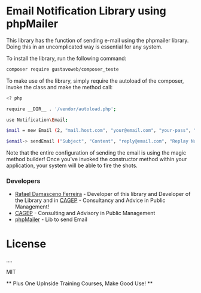 # Email Notification Library using phpMailer

This library has the function of sending e-mail using the phpmailer library. Doing this in an uncomplicated way is essential for any system.

To install the library, run the following command:

```sh
composer require gustavoweb/composer_teste
```

To make use of the library, simply require the autoload of the composer, invoke the class and make the method call:

```sh
<? php

require __DIR__ . '/vendor/autoload.php';

use Notification\Email;

$mail = new Email (2, "mail.host.com", "your@email.com", "your-pass", "smtp secure (tls / ssl)", "port (587)", "from@email.com", "From Name");

$email-> sendEmail ("Subject", "Content", "reply@email.com", "Replay Name", "address@email.com", "Address Name");
```

Note that the entire configuration of sending the email is using the magic method builder! Once you've invoked the constructor method within your application, your system will be able to fire the shots.

### Developers
* [Rafael Damasceno Ferreira] - Developer of this library and Developer of the Library and in [CAGEP] - Consultancy and Advice in Public Management!
* [CAGEP] - Consulting and Advisory in Public Management
* [phpMailer] - Lib to send Email

# License
....

MIT

** Plus One UpInside Training Courses, Make Good Use! **

[//]: #
[Rafael Damasceno Ferreira]: <mailto: mds_rafinha@hotmail.com>
[CAGEP]: <https://www.cagep.com.br>
[phpMailer]: <https://github.com/PHPMailer/PHPMailer> 